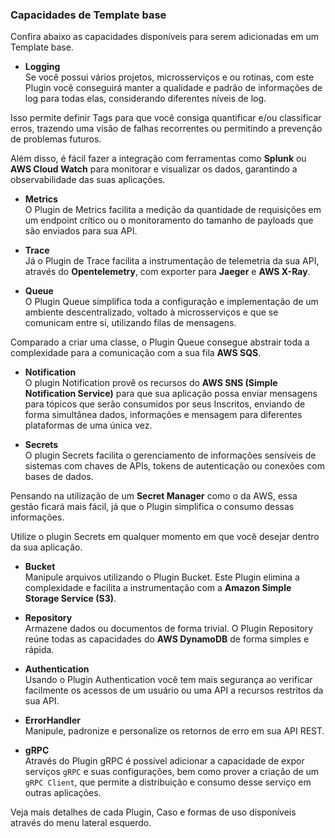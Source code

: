 ### Capacidades de Template base

Confira abaixo as capacidades disponíveis para serem adicionadas em um Template base. 

- **Logging**  
Se você possui vários projetos, microsserviços e ou rotinas, com este Plugin você conseguirá manter a qualidade e padrão de informações de log para todas elas, considerando diferentes níveis de log. 

Isso permite definir Tags para que você consiga quantificar e/ou classificar erros, trazendo uma visão de falhas recorrentes ou permitindo a prevenção de problemas futuros. 

Além disso, é fácil fazer a integração com ferramentas como **Splunk** ou **AWS Cloud Watch** para monitorar e visualizar os dados, garantindo a observabilidade das suas aplicações.

- **Metrics**    
O Plugin de Metrics facilita a medição da quantidade de requisições em um endpoint crítico ou o monitoramento do tamanho de payloads que são enviados para sua API.

- **Trace**    
Já o Plugin de Trace facilita a instrumentação de telemetria da sua API, através do **Opentelemetry**, com exporter para **Jaeger** e **AWS X-Ray**.  

- **Queue**    
O Plugin Queue simplifica toda a configuração e implementação de um ambiente descentralizado, voltado à microsserviços e que se comunicam entre si, utilizando filas de mensagens. 

Comparado a criar uma classe, o Plugin Queue consegue abstrair toda a complexidade para a comunicação com a sua fila **AWS SQS**.

- **Notification**    
O plugin Notification provê os recursos do **AWS SNS (Simple Notification Service)** para que sua aplicação possa enviar mensagens para tópicos que serão consumidos por seus Inscritos, enviando de forma simultânea dados, informações e mensagem para diferentes plataformas de uma única vez.

- **Secrets**    
O plugin Secrets facilita o gerenciamento de informações sensíveis de sistemas com chaves de APIs, tokens de autenticação ou conexões com bases de dados. 

Pensando na utilização de um **Secret Manager** como o da AWS, essa gestão ficará mais fácil, já que o Plugin simplifica o consumo dessas informações. 

Utilize o plugin Secrets em qualquer momento em que você desejar dentro da sua aplicação. 

- **Bucket**    
Manipule arquivos utilizando o Plugin Bucket. Este Plugin elimina a complexidade e facilita a instrumentação com a **Amazon Simple Storage Service (S3)**.

- **Repository**    
Armazene dados ou documentos de forma trivial. O Plugin Repository reúne todas as capacidades do **AWS DynamoDB** de forma simples e rápida.

- **Authentication**    
Usando o Plugin Authentication você tem mais segurança ao verificar facilmente os acessos de um usuário ou uma API a recursos restritos da sua API. 

- **ErrorHandler**  
Manipule, padronize e personalize os retornos de erro em sua API REST.

- **gRPC**  
Através do Plugin gRPC é possível adicionar a capacidade de expor serviços `gRPC` e suas configurações, bem como prover a criação de um `gRPC Client`, que permite a distribuição e consumo desse serviço em outras aplicações.

Veja mais detalhes de cada Plugin, Caso e formas de uso disponíveis através do menu lateral esquerdo. 
